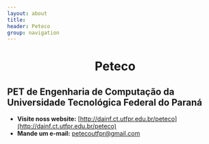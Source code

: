 ```yaml
---
layout: about
title:
header: Peteco
group: navigation
---
```


<center><h1>Peteco</h1></center>
<p></p>

PET de Engenharia de Computação da Universidade Tecnológica Federal do Paraná
---

<p></p>

 * **Visite noss website:** [http://dainf.ct.utfpr.edu.br/peteco](http://dainf.ct.utfpr.edu.br/peteco)
 * **Mande um e-mail:** [petecoutfpr@gmail.com](mailto:petecoutfpr@gmail.com)
